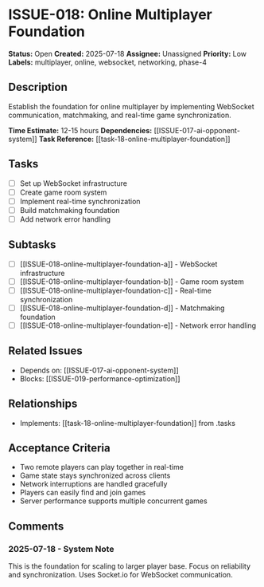# ISSUE-018: Online Multiplayer Foundation

**Status:** Open
**Created:** 2025-07-18
**Assignee:** Unassigned
**Priority:** Low
**Labels:** multiplayer, online, websocket, networking, phase-4

## Description
Establish the foundation for online multiplayer by implementing WebSocket communication, matchmaking, and real-time game synchronization.

**Time Estimate:** 12-15 hours
**Dependencies:** [[ISSUE-017-ai-opponent-system]]
**Task Reference:** [[task-18-online-multiplayer-foundation]]

## Tasks
- [ ] Set up WebSocket infrastructure
- [ ] Create game room system
- [ ] Implement real-time synchronization
- [ ] Build matchmaking foundation
- [ ] Add network error handling

## Subtasks
- [ ] [[ISSUE-018-online-multiplayer-foundation-a]] - WebSocket infrastructure
- [ ] [[ISSUE-018-online-multiplayer-foundation-b]] - Game room system
- [ ] [[ISSUE-018-online-multiplayer-foundation-c]] - Real-time synchronization
- [ ] [[ISSUE-018-online-multiplayer-foundation-d]] - Matchmaking foundation
- [ ] [[ISSUE-018-online-multiplayer-foundation-e]] - Network error handling

## Related Issues
- Depends on: [[ISSUE-017-ai-opponent-system]]
- Blocks: [[ISSUE-019-performance-optimization]]

## Relationships
- Implements: [[task-18-online-multiplayer-foundation]] from .tasks

## Acceptance Criteria
- Two remote players can play together in real-time
- Game state stays synchronized across clients
- Network interruptions are handled gracefully
- Players can easily find and join games
- Server performance supports multiple concurrent games

## Comments
### 2025-07-18 - System Note
This is the foundation for scaling to larger player base. Focus on reliability and synchronization.
Uses Socket.io for WebSocket communication.